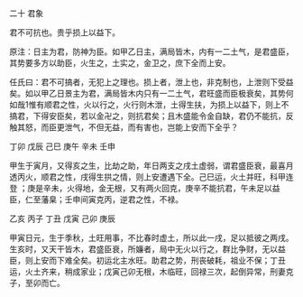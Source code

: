 二十 君象

君不可抗也。贵乎损上以益下。

原注：日主为君，防神为臣。如甲乙日主，满局皆木，内有一二土气，是君盛臣，其势要多方以助臣，火生之，土实之，金卫之，庶下全而上安。

任氏曰：君不可搞者，无犯上之理也。损上者，泄上也，非克制也，上泄则下受益矣。如以甲乙日景主为君，满局皆木内只有一二土气，君旺盛而臣极衰矣，其势何如哉1惟有顺君之性，火以行之，火行则木泄，土得生扶，为损上以益下，则上不搞君，下得安臣矣，若以金卍之，则抗君矣；且木盛能令金自缺，君仍不能抗，反触其怒，而臣更泄气，不但无益，而有害也，岂能上安而下全乎？

丁卯 戊辰 己巳 庚午 辛未 壬申

甲生于寅月，又得亥之生，比劫之助，年日两支之戌土虚弱，谓君盛臣衰，最喜月透丙火，顺君之性，戌得生拱之情，则上安遭遇下全。己巳运，火土并旺，科甲连登 ；庚是辛未，火得地，金无根，又有两火回克，庚辛不能抗君，午未足以益臣，仁至藩臬；壬申间寅克丙，逆君之性，不禄。

乙亥 丙子 丁丑 戊寅 己卯 庚辰

甲寅日元，生于季秋，土旺用事，不比春时虚土，所以此一戌，足以抵彼之两戌。生亥时，又天干皆木，君盛臣衰，所嬚者，局中无火以行之，群比争财，无以益臣，则上安而下难全矣。初运北主水旺。助君之势，刑丧破耗，祖业不保；丁丑运，火土齐来，稍成家业；戊寅己卯无根，木临旺，回禄三次，起倒异常，刑妻克子，至卯而亡。 

